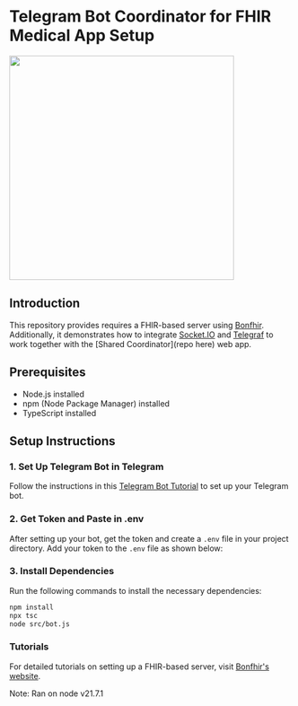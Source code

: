 # Telegram Bot Coordinator for FHIR Medical App Setup

<img src="https://github.com/pss-coder/CareCoordinateBOT/assets/22881285/fcab2c81-134d-41f2-bf97-7d8c27220d31" height="400">

## Introduction

This repository provides requires a FHIR-based server using [Bonfhir](https://bonfhir.dev/). Additionally, it demonstrates how to integrate [Socket.IO](https://socket.io/) and [Telegraf](https://github.com/telegraf/telegraf) to work together with the [Shared Coordinator](repo here) web app.

## Prerequisites

- Node.js installed
- npm (Node Package Manager) installed
- TypeScript installed

## Setup Instructions

### 1. Set Up Telegram Bot in Telegram
Follow the instructions in this [Telegram Bot Tutorial](https://core.telegram.org/bots/tutorial) to set up your Telegram bot.


### 2. Get Token and Paste in .env
After setting up your bot, get the token and create a `.env` file in your project directory. Add your token to the `.env` file as shown below:

### 3. Install Dependencies
Run the following commands to install the necessary dependencies:

```sh
npm install
npx tsc
node src/bot.js
```

### Tutorials
For detailed tutorials on setting up a FHIR-based server, visit [Bonfhir's website](https://bonfhir.dev/docs/welcome).

Note: Ran on node v21.7.1
